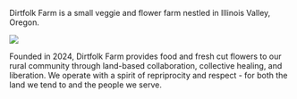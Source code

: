 <p class="header size-xl">Dirtfolk Farm is a small veggie and flower farm nestled in Illinois Valley, Oregon.</p>

<img class="pt-sm pb-lg" src="/assets/images/2024su_greenhouse.jpg">

Founded in 2024, Dirtfolk Farm provides food and fresh cut flowers to our rural community through land-based collaboration, collective healing, and liberation. We operate with a spirit of repriprocity and respect - for both the land we tend to and the people we serve.

